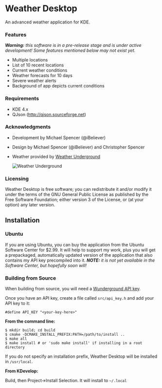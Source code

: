 Weather Desktop
===============

An advanced weather application for KDE.

### Features ###

_**Warning:** this software is in a pre-release stage and is under active development! Some features mentioned below may not exist yet._

 * Multiple locations
 * List of 10 recent locations
 * Current weather conditions
 * Weather forecasts for 10 days
 * Severe weather alerts
 * Background of app depicts current conditions

### Requirements ###
 * KDE 4.x
 * QJson (http://qjson.sourceforge.net)

### Acknowledgments ###

 * Development by Michael Spencer (@iBeliever)
 * Design by Michael Spencer (@iBeliever) and Christopher Spencer
 * Weather provided by [Weather Underground](http://www.wunderground.com/?apiref=f7b0e81e954c09e8)

   ![Weather Underground](http://icons-ak.wxug.com/graphics/wu2/logo_130x80.png)
   
### Licensing ###

Weather Desktop is free software; you can redistribute it and/or modify it under the terms of the GNU General Public License as published by the Free Software Foundation; either version 3 of the License, or (at your option) any later version.


Installation
------------

### Ubuntu ###

If you are using Ubuntu, you can buy the application from the Ubuntu Software Center for $2.99. It will help to support my work, plus you will get a prepackaged, automatically updated version of the application that also contains my API key precompiled into it. _**NOTE:** it is not yet available in the Software Center, but hopefully soon will!_

### Building from Source ###

When building from source, you will need a [Wunderground API key](http://www.wunderground.com/weather/api/?apiref=f7b0e81e954c09e8).

Once you have an API key, create a file called `src/api_key.h` and add your API key to it:

    #define API_KEY "<your-key-here>"
    

**From the command line:**

    $ mkdir build; cd build
    $ cmake -DCMAKE_INSTALL_PREFIX:PATH=/path/to/install ..
    $ make all
    $ make install # or 'sudo make install' if installing in a root directory
    
If you do not specify an installation prefix, Weather Desktop will be installed in `/usr/local`.
    
**From KDevelop:**

Build, then Project->Install Selection. It will install to `~/.local`
